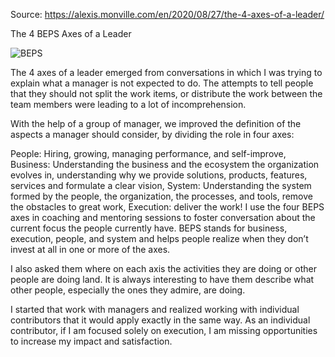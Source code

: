 Source: https://alexis.monville.com/en/2020/08/27/the-4-axes-of-a-leader/

The 4 BEPS Axes of a Leader

![BEPS](https://i1.wp.com/alexis.monville.com/en/wp-content/uploads/sites/2/2021/01/Team-of-Leaders-BEPS-1.png?w=960&ssl=1)

The 4 axes of a leader emerged from conversations in which I was trying to explain what a manager is not expected to do. The attempts to tell people that they should not split the work items, or distribute the work between the team members were leading to a lot of incomprehension.

With the help of a group of manager, we improved the definition of the aspects a manager should consider, by dividing the role in four axes:

People: Hiring, growing, managing performance, and self-improve,
Business: Understanding the business and the ecosystem the organization evolves in, understanding why we provide solutions, products, features, services and formulate a clear vision,
System: Understanding the system formed by the people, the organization, the processes, and tools, remove the obstacles to great work,
Execution: deliver the work!
I use the four BEPS axes in coaching and mentoring sessions to foster conversation about the current focus the people currently have. BEPS stands for business, execution, people, and system and helps people realize when they don’t invest at all in one or more of the axes.

I also asked them where on each axis the activities they are doing or other people are doing land. It is always interesting to have them describe what other people, especially the ones they admire, are doing.

I started that work with managers and realized working with individual contributors that it would apply exactly in the same way. As an individual contributor, if I am focused solely on execution, I am missing opportunities to increase my impact and satisfaction.
